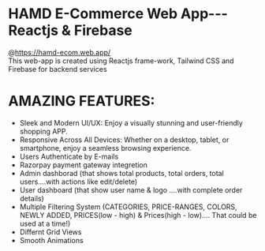 # HAMD E-Commerce Web App---Reactjs & Firebase
@https://hamd-ecom.web.app/  </br>
This web-app is created using Reactjs frame-work, Tailwind CSS and Firebase for backend services  
# AMAZING FEATURES:
- Sleek and Modern UI/UX: Enjoy a visually stunning and user-friendly shopping APP.
- Responsive Across All Devices: Whether on a desktop, tablet, or smartphone, enjoy a seamless browsing experience.
- Users Authenticate by E-mails
- Razorpay payment gateway integretion
- Admin dashborad (that shows total products, total orders, total users....with actions like edit/delete)
- User dashboard (that show user name & logo ....with complete order details)
- Multiple Filtering System (CATEGORIES, PRICE-RANGES, COLORS, NEWLY ADDED, PRICES(low - high) & Prices(high - low).... That could be used at a time!)
- Differnt Grid Views
- Smooth Animations
